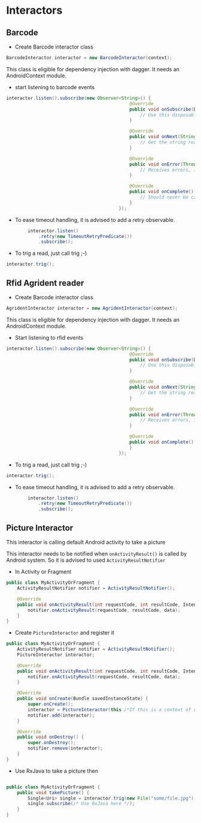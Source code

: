 # Interactors

## Barcode

- Create Barcode interactor class

```java
BarcodeInteractor interactor = new BarcodeInteractor(context);
```

This class is eligible for dependency injection with dagger. It needs an AndroidContext module.

- start listening to barcode events

```java
interactor.listen().subscribe(new Observer<String>() {
                                              @Override
                                              public void onSubscribe(Disposable d) {
                                                  // Use this disposable to dispose interactor when done
                                              }

                                              @Override
                                              public void onNext(String s) {
                                                  // Get the string read by barcode reader
                                              }

                                              @Override
                                              public void onError(Throwable e) {
                                                  // Receives errors, including timeouts
                                              }

                                              @Override
                                              public void onComplete() {
                                                  // Should never be called
                                              }
                                          });
```

- To ease timeout handling, it is advised to add a retry observable.

```java
        interactor.listen()
            .retry(new TimeoutRetryPredicate())
            .subscribe();
```

- To trig a read, just call trig ;-)

```java
interactor.trig();
```

## Rfid Agrident reader

- Create Barcode interactor class

```java
AgridentInteractor interactor = new AgridentInteractor(context);
```

This class is eligible for dependency injection with dagger. It needs an AndroidContext module.

- Start listening to rfid events

```java
interactor.listen().subscribe(new Observer<String>() {
                                              @Override
                                              public void onSubscribe(Disposable d) {
                                                  // Use this disposable to dispose interactor when done
                                              }

                                              @Override
                                              public void onNext(String s) {
                                                  // Get the string read by agrident reader
                                              }

                                              @Override
                                              public void onError(Throwable e) {
                                                  // Receives errors, including timeouts
                                              }

                                              @Override
                                              public void onComplete() {
                                              }
                                          });
```

- To trig a read, just call trig ;-)


```java
interactor.trig();
```

- To ease timeout handling, it is advised to add a retry observable.

```java
        interactor.listen()
            .retry(new TimeoutRetryPredicate())
            .subscribe();
```

## Picture Interactor

This interactor is calling default Android activity to take a picture

This interactor needs to be notified when `onActivityResult()` is called
by Android system. So it is advised to used `ActivityResultNotifier`

- In Activity or Fragment

```java
public class MyActivityOrFragment {
    ActivityResultNotifier notifier = ActivityResultNotifier();

    @Override
    public void onActivityResult(int requestCode, int resultCode, Intent data) {
        notifier.onActivityResult(requestCode, resultCode, data);
    }
}
```

- Create `PictureInteractor` and register it


```java
public class MyActivityOrFragment {
    ActivityResultNotifier notifier = ActivityResultNotifier();
    PictureInteractor interactor;

    @Override
    public void onActivityResult(int requestCode, int resultCode, Intent data) {
        notifier.onActivityResult(requestCode, resultCode, data);
    }

    @Override
    public void onCreate(Bundle savedInstanceState) {
        super.onCreate();
        interactor = PictureInteractor(this /*If this is a context of course */);
        notifier.add(interactor);
    }

    @Override
    public void onDestroy() {
        super.onDestroy();
        notifier.remove(interactor);
    }
}
```

- Use RxJava to take a picture then

```java

public class MyActivityOrFragment {
    public void takePicture() {
        Single<Uri> single = interactor.trig(new File("some/file.jpg"), this /*Activity or Fragment */);
        single.subscribe(/* Use RxJava here */);
    }
}
```
